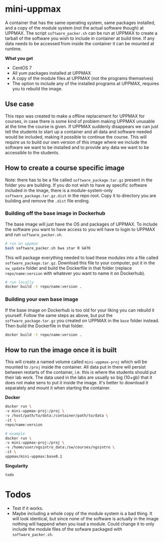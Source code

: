 # mini-uppmax
A container that has the same operating system, same packages installed, and a copy of the module system (not the actual software though) at UPPMAX. The script `software_packer.sh` can be run at UPPMAX to create a tarball of the software you wish to include in container at build time. If any data needs to be accessed from inside the container it can be mounted at runtime.

**What you get**
* CentOS 7
* All yum packages installed at UPPMAX
* A copy of the module files at UPPMAX (not the programs themselves)
* The option to include any of the installed programs at UPPMAX, requires you to rebuild the image.

## Use case
This repo was created to make a offline replacement for UPPMAX for courses, in case there is some kind of problem making UPPMAX unusable at the time the course is given. If UPPMAX suddenly disappears we can just tell the students to start up a container and all data and software needed would be included, making it possible to continue the course. This will require us to build our own version of this image where we include the software we want to be installed and to provide any data we want to be accessible to the students.

## How to create a course specific image

Note: there has to be a file called `software_package.tar.gz` present in the folder you are building. If you do not wish to have ay specific software included in the image, there is a module-system-only `software_package.tar.gz.dist` in the repo root. Copy it to directory you are building and remove the `.dist` file ending.

### Building off the base image in Dockerhub
The base image will just have the OS and packages of UPPMAX. To include the software you want to have access to you will have to login to UPPMAX and run `software_packer.sh`.

```bash
# run on uppmax
bash software_packer.sh bwa star R GATK
```

This will package everything needed to load these modules into a file called `software_package.tar.gz`.  Download this file to your computer, put it in the `sw_update` folder and build the Dockerfile in that folder (replace `repo/name:version` with whatever you want to name it on Dockerhub).

```bash
# run locally
docker build -t repo/name:version .
```


### Building your own base image
If the base image on Dockerhub is too old for your liking you can rebuild it yourself. Follow the same steps as above, but put the `software_package.tar.gz` you created on UPPMAX in the `base` folder instead. Then build the Dockerfile in that folder.

```bash
docker build -t repo/name:version .
```

## How to run the image once it is built
This will create a named volume called `mini-uppmax-proj` which will be mounted to `/proj` inside the container. All data put in there will persist between restarts of the container, i.e. this is where the students should put their lab work. The data used in the labs are usually so big (10+gb) that it does not make sens to put it inside the image. It's better to download it separately and mount it when starting the container.

**Docker**
```bash
docker run \
-v mini-uppmax-proj:/proj \
-v /host/path/to/data:/container/path/to/data \
-it \
repo/name:version

# example
docker run \
-v mini-uppmax-proj:/proj \
-v /home/user/ngsintro_data:/sw/courses/ngsintro \
-it \
uppmax/mini-uppmax:base0.1

```

**Singularity**
```bash
todo
```


# Todos
* Test if it works.
* Maybe including a whole copy of the module system is a bad thing. It will look identical, but since none of the software is actually in the image nothing will happend when you load a module. Could change it to only include the module files of the sofware packaged with `software_packer.sh`.
 
